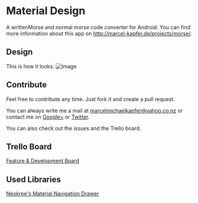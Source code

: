 # Material Design

A writtenMorse and normal morse code converter for Android. You can find more information about this app on http://marcel-kapfer.de/projects/morse/.

## Design

This is how it looks:
![Image](http://marcel-kapfer.de/writtenmorse/presentation-graphic.png)

## Contribute

Feel free to contribute any time. Just fork it and create a pull request.


You can always write me a mail at marcelmichaelkapfer@yahoo.co.nz or contact me on [Google+](https://plus.google.com/+MarcelMichaelKapfer) or [Twitter](https://twitter.com/MarcelKapfer).


You can also check out the issues and the Trello board.

## Trello Board

[Feature & Development Board](https://trello.com/b/SGMIGVbI/morse-android)

## Used Libraries

[Neokree's Material Navigation Drawer](https://github.com/neokree/MaterialNavigationDrawer)
